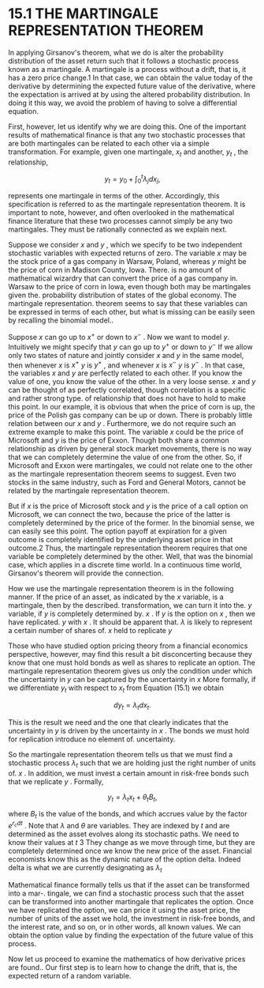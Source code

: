 # 15.1 THE MARTINGALE REPRESENTATION THEOREM

In applying Girsanov's theorem, what we do is alter the probability distribution of the asset return such that it follows a stochastic process known as a martingale. A martingale is a process without a drift, that is, it has a zero price change.1 In that case, we can obtain the value today of the derivative by determining the expected future value of the derivative, where the expectation is arrived at by using the altered probability distribution. In doing it this way, we avoid the problem of having to solve a differential equation.

First, however, let us identify why we are doing this. One of the important results of mathematical finance is that any two stochastic processes that are both martingales can be related to each other via a simple transformation. For example, given one martingale, $x_{t}$ and another, $y_{t}$ , the relationship,

$$
y_{t}=y_{0}+\int_{0}^{t}\lambda_{j}d x_{j},
$$

represents one martingale in terms of the other. Accordingly, this specification is referred to as the martingale representation theorem. It is important to note, however, and often overlooked in the mathematical finance literature that these two processes cannot simply be any two martingales. They must be rationally connected as we explain next.

Suppose we consider $x$ and $y$ , which we specify to be two independent stochastic variables with expected returns of zero. The variable $x$ may be the stock price of a gas company in Warsaw, Poland, whereas $y$ might be the price of corn in Madison County, Iowa. There. is no amount of mathematical wizardry that can convert the price of a gas company in. Warsaw to the price of corn in Iowa, even though both may be martingales given the. probability distribution of states of the global economy. The martingale representation. theorem seems to say that these variables can be expressed in terms of each other, but what is missing can be easily seen by recalling the binomial model..

Suppose $x$ can go up to $x^{+}$ or down to $x^{-}$ . Now we want to model $y.$ Intuitively we might specify that $y$ can go up to $y^{+}$ or down to $y^{-}$ If we allow only two states of nature and jointly consider $x$ and $y$ in the same model, then whenever $x$ is $x^{+}$ $y$ is $y^{+}$ , and whenever $x$ is $x^{-}$ $y$ is $y^{-}$ . In that case, the variables $x$ and $y$ are perfectly related to each other. If you know the value of one, you know the value of the other. In a very loose sense. $x$ and $y$ can be thought of as perfectly correlated, though correlation is a specific and rather strong type. of relationship that does not have to hold to make this point. In our example, it is obvious that when the price of corn is up, the price of the Polish gas company can be up or down. There is probably little relation between our $x$ and $y$ . Furthermore, we do not require such an extreme example to make this point. The variable $x$ could be the price of Microsoft and $y$ is the price of Exxon. Though both share a common relationship as driven by general stock market movements, there is no way that we can completely determine the value of one from the other. So, if Microsoft and Exxon were martingales, we could not relate one to the other as the martingale representation theorem seems to suggest. Even two stocks in the same industry, such as Ford and General Motors, cannot be related by the martingale representation theorem.

But if $x$ is the price of Microsoft stock and $y$ is the price of a call option on Microsoft, we can connect the two, because the price of the latter is completely determined by the price of the former. In the binomial sense, we can easily see this point. The option payoff at expiration for a given outcome is completely identified by the underlying asset price in that outcome.2 Thus, the martingale representation theorem requires that one variable be completely determined by the other. Well, that was the binomial case, which applies in a discrete time world. In a continuous time world, Girsanov's theorem will provide the connection.

How we use the martingale representation theorem is in the following manner. If the price of an asset, as indicated by the $x$ variable, is a martingale, then by the described. transformation, we can turn it into the. $y$ variable, if $y$ is completely determined by. $x$ . If $y$ is the option on $x$ , then we have replicated. $y$ with $x$ . It should be apparent that. $\lambda$ is likely to represent a certain number of shares of. $x$ held to replicate $y$

Those who have studied option pricing theory from a financial economics perspective, however, may find this result a bit disconcerting because they know that one must hold bonds as well as shares to replicate an option. The martingale representation theorem gives us only the condition under which the uncertainty in $y$ can be captured by the uncertainty in $x$ More formally, if we differentiate $y_{t}$ with respect to $x_{t}$ from Equation (15.1) we obtain

$$
d y_{t}=\lambda_{t}d x_{t}.
$$

This is the result we need and the one that clearly indicates that the uncertainty in $y$ is driven by the uncertainty in $x$ . The bonds we must hold for replication introduce no element of. uncertainty.

So the martingale representation theorem tells us that we must find a stochastic process $\lambda_{t}$ such that we are holding just the right number of units of. $x$ . In addition, we must invest a certain amount in risk-free bonds such that we replicate $y$ . Formally,

$$
y_{t}=\lambda_{t}x_{t}+\theta_{t}B_{t},
$$

where $B_{t}$ is the value of the bonds, and which accrues value by the factor $e^{r_{c}d t}$ . Note that $\lambda$ and $\theta$ are variables. They are indexed by $t$ and are determined as the asset evolves along its stochastic paths. We need to know their values at $t$ 3 They change as we move through time, but they are completely determined once we know the new price of the asset. Financial economists know this as the dynamic nature of the option delta. Indeed delta is what we are currently designating as $\lambda_{t}$

Mathematical finance formally tells us that if the asset can be transformed into a mar-. tingale, we can find a stochastic process such that the asset can be transformed into another martingale that replicates the option. Once we have replicated the option, we can price it using the asset price, the number of units of the asset we hold, the investment in risk-free bonds, and the interest rate, and so on, or in other words, all known values. We can obtain the option value by finding the expectation of the future value of this process.

Now let us proceed to examine the mathematics of how derivative prices are found.. Our first step is to learn how to change the drift, that is, the expected return of a random variable.
